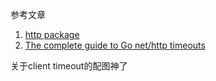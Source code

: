 参考文章

1. [http package](https://www.jianshu.com/p/b1f7c82193d9)
2. [The complete guide to Go net/http timeouts](https://blog.cloudflare.com/the-complete-guide-to-golang-net-http-timeouts/)

关于client timeout的配图神了

